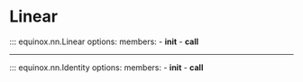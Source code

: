 # Linear

::: equinox.nn.Linear
    options:
        members:
            - __init__
            - __call__

---

::: equinox.nn.Identity
    options:
        members:
            - __init__
            - __call__
